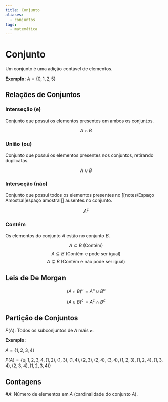```yaml
---
title: Conjunto
aliases:
  - conjuntos
tags:
  - matemática
---
```

# Conjunto

Um conjunto é uma adição contável de elementos.

**Exemplo:** $A = \{0, 1, 2, 5\}$

## Relações de Conjuntos

### Interseção (e)

Conjunto que possui os elementos presentes em ambos os conjuntos.

$$A \cap B$$

### União (ou)

Conjunto que possui os elementos presentes nos conjuntos, retirando duplicatas.

$$A \cup B$$

### Interseção (não)

Conjunto que possui todos os elementos presentes no [[notes/Espaço Amostral|espaço amostral]] ausentes no conjunto.

$$A^c$$

### Contém

Os elementos do conjunto $A$ estão no conjunto $B$.

$$A \subset B \text{ (Contém)}$$
$$A \subseteq B \text{ (Contém e pode ser igual)}$$
$$A \subsetneq B \text{ (Contém e não pode ser igual)}$$

## Leis de De Morgan

$$(A \cap B)^c = A^c \cup B^c$$

$$(A \cup B)^c = A^c \cap B^c$$

## Partição de Conjuntos

$P(A)$: Todos os subconjuntos de $A$ mais $\varnothing$.

**Exemplo:**

$A = \{1, 2, 3, 4\}$

$P(A) = \{\varnothing, 1, 2, 3, 4, (1, 2), (1, 3), (1, 4), (2, 3), (2, 4), (3, 4), (1, 2, 3), (1, 2, 4), (1, 3, 4), (2, 3, 4), (1, 2, 3, 4)\}$

## Contagens

$\#A$: Número de elementos em $A$ (cardinalidade do conjunto $A$).
